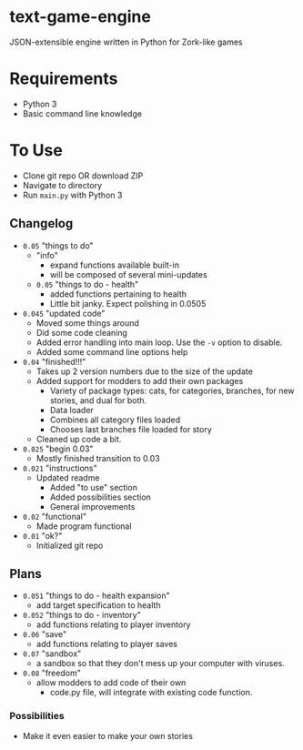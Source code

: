 # text-game-engine

JSON-extensible engine written in Python for Zork-like games


# Requirements

- Python 3
- Basic command line knowledge

# To Use

- Clone git repo OR download ZIP
- Navigate to directory
- Run `main.py` with Python 3

## Changelog

- `0.05` "things to do"
  - "info"
    - expand functions available built-in
    - will be composed of several mini-updates
  - `0.05` "things to do - health"
    - added functions pertaining to health
    - Little bit janky. Expect polishing in 0.0505
- `0.045` "updated code"
  - Moved some things around
  - Did some code cleaning
  - Added error handling into main loop. Use the `-v` option to disable.
  - Added some command line options help
- `0.04` "finished!!!"
  - Takes up 2 version numbers due to the size of the update
  - Added support for modders to add their own packages
     - Variety of package types: cats, for categories, branches, for new stories, and dual for both.
     - Data loader
     - Combines all category files loaded
     - Chooses last branches file loaded for story
  - Cleaned up code a bit.
- `0.025` "begin 0.03"
  - Mostly finished transition to 0.03
- `0.021` "instructions"
  - Updated readme
     - Added "to use" section
     - Added possibilities section
     - General improvements
- `0.02` "functional"
  - Made program functional
- `0.01` "ok?"
  - Initialized git repo


## Plans

- `0.051` "things to do - health expansion"
  - add target specification to health
- `0.052` "things to do - inventory"
  - add functions relating to player inventory
- `0.06` "save"
  - add functions relating to player saves
- `0.07` "sandbox"
  - a sandbox so that they don't mess up your computer with viruses.
- `0.08` "freedom"
  - allow modders to add code of their own
     - code.py file, will integrate with existing code function.

### Possibilities

- Make it even easier to make your own stories
